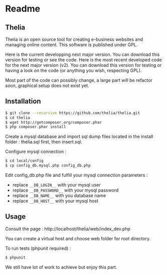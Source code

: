 Readme
======

Thelia 
------

Thelia is an open source tool for creating e-business websites and managing online content. This software is published under GPL.

Here is the current developping next major version. You can download this version for testing or see the code.
Here is the most recent developed code for the next major version (v2). You can download this version for testing or having a look on the code (or anything you wish, respecting GPL).

Most part of the code can possibly change, a large part will be refactor soon, graphical setup does not exist yet.

Installation
------------

``` bash
$ git clone --recursive https://github.com/thelia/thelia.git
$ cd thelia
$ wget http://getcomposer.org/composer.phar
$ php composer.phar install
```
Create a mysql database and import sql dump files located in the install folder : thelia.sql first, then insert.sql.

Configure mysql connection : 
``` bash
$ cd local/config
$ cp config_db.mysql.php config_db.php
```

Edit config_db.php file and fulfill your mysql connection parameters :
- replace ```__DB_LOGIN__``` with your mysql user
- replace ```__DB_PASSWORD__``` with your mysql password
- replace ```__DB_NAME__``` with you database name
- replace ```__DB_HOST__``` with your mysql host

Usage
-----

Consult the page : http://localhost/thelia/web/index_dev.php

You can create a virtual host and choose web folder for root directory.

To run tests (phpunit required) :

``` bash
$ phpunit
```

We still have lot of work to achieve but enjoy this part.

